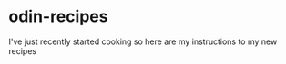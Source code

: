 # odin-recipes

I've just recently started cooking so here are my instructions to my new recipes 


